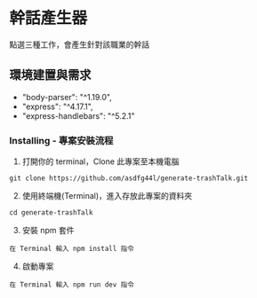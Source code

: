# 幹話產生器

點選三種工作，會產生針對該職業的幹話

## 環境建置與需求

- "body-parser": "^1.19.0",
- "express": "^4.17.1",
- "express-handlebars": "^5.2.1"

### Installing - 專案安裝流程

1. 打開你的 terminal，Clone 此專案至本機電腦

```
git clone https://github.com/asdfg44l/generate-trashTalk.git
```

2. 使用終端機(Terminal)，進入存放此專案的資料夾

```
cd generate-trashTalk
```

3. 安裝 npm 套件

```
在 Terminal 輸入 npm install 指令
```

4. 啟動專案

```
在 Terminal 輸入 npm run dev 指令
```